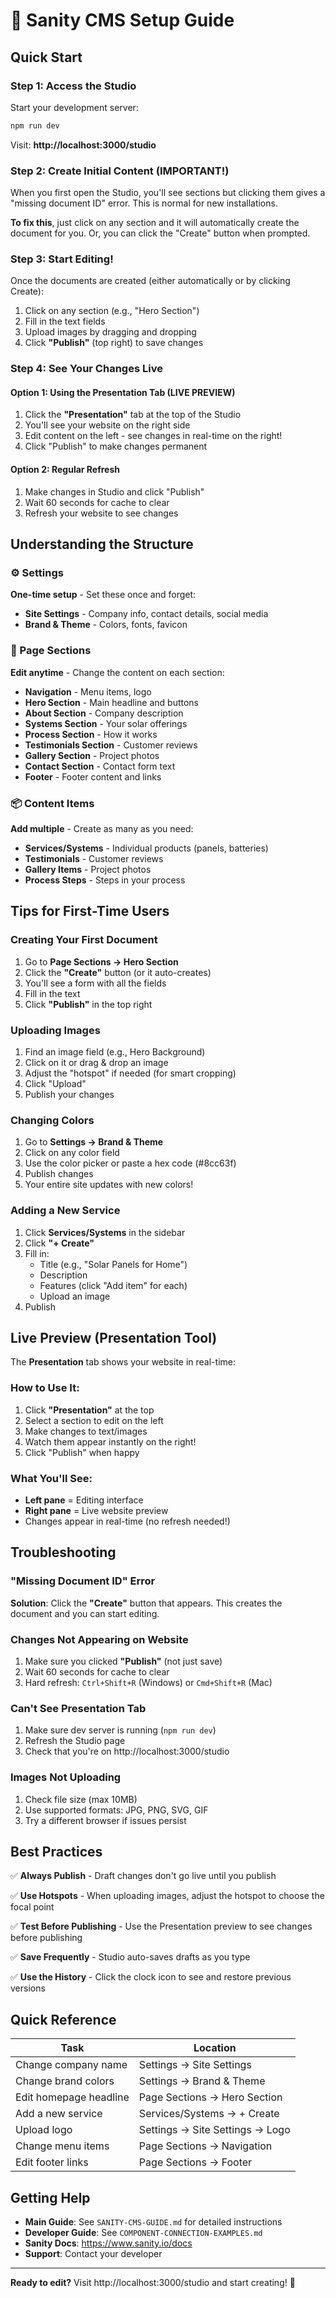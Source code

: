 # 🚀 Sanity CMS Setup Guide

## Quick Start

### Step 1: Access the Studio

Start your development server:
```bash
npm run dev
```

Visit: **http://localhost:3000/studio**

### Step 2: Create Initial Content (IMPORTANT!)

When you first open the Studio, you'll see sections but clicking them gives a "missing document ID" error. This is normal for new installations.

**To fix this**, just click on any section and it will automatically create the document for you. Or, you can click the "Create" button when prompted.

### Step 3: Start Editing!

Once the documents are created (either automatically or by clicking Create):

1. Click on any section (e.g., "Hero Section")
2. Fill in the text fields
3. Upload images by dragging and dropping
4. Click **"Publish"** (top right) to save changes

### Step 4: See Your Changes Live

#### Option 1: Using the Presentation Tab (LIVE PREVIEW)
1. Click the **"Presentation"** tab at the top of the Studio
2. You'll see your website on the right side
3. Edit content on the left - see changes in real-time on the right!
4. Click "Publish" to make changes permanent

#### Option 2: Regular Refresh
1. Make changes in Studio and click "Publish"
2. Wait 60 seconds for cache to clear
3. Refresh your website to see changes

## Understanding the Structure

### ⚙️ Settings
**One-time setup** - Set these once and forget:
- **Site Settings** - Company info, contact details, social media
- **Brand & Theme** - Colors, fonts, favicon

### 📄 Page Sections
**Edit anytime** - Change the content on each section:
- **Navigation** - Menu items, logo
- **Hero Section** - Main headline and buttons
- **About Section** - Company description
- **Systems Section** - Your solar offerings
- **Process Section** - How it works
- **Testimonials Section** - Customer reviews
- **Gallery Section** - Project photos
- **Contact Section** - Contact form text
- **Footer** - Footer content and links

### 📦 Content Items
**Add multiple** - Create as many as you need:
- **Services/Systems** - Individual products (panels, batteries)
- **Testimonials** - Customer reviews
- **Gallery Items** - Project photos
- **Process Steps** - Steps in your process

## Tips for First-Time Users

### Creating Your First Document

1. Go to **Page Sections → Hero Section**
2. Click the **"Create"** button (or it auto-creates)
3. You'll see a form with all the fields
4. Fill in the text
5. Click **"Publish"** in the top right

### Uploading Images

1. Find an image field (e.g., Hero Background)
2. Click on it or drag & drop an image
3. Adjust the "hotspot" if needed (for smart cropping)
4. Click "Upload"
5. Publish your changes

### Changing Colors

1. Go to **Settings → Brand & Theme**
2. Click on any color field
3. Use the color picker or paste a hex code (#8cc63f)
4. Publish changes
5. Your entire site updates with new colors!

### Adding a New Service

1. Click **Services/Systems** in the sidebar
2. Click **"+ Create"**
3. Fill in:
   - Title (e.g., "Solar Panels for Home")
   - Description
   - Features (click "Add item" for each)
   - Upload an image
4. Publish

## Live Preview (Presentation Tool)

The **Presentation** tab shows your website in real-time:

### How to Use It:
1. Click **"Presentation"** at the top
2. Select a section to edit on the left
3. Make changes to text/images
4. Watch them appear instantly on the right!
5. Click "Publish" when happy

### What You'll See:
- **Left pane** = Editing interface
- **Right pane** = Live website preview
- Changes appear in real-time (no refresh needed!)

## Troubleshooting

### "Missing Document ID" Error
**Solution**: Click the **"Create"** button that appears. This creates the document and you can start editing.

### Changes Not Appearing on Website
1. Make sure you clicked **"Publish"** (not just save)
2. Wait 60 seconds for cache to clear
3. Hard refresh: `Ctrl+Shift+R` (Windows) or `Cmd+Shift+R` (Mac)

### Can't See Presentation Tab
1. Make sure dev server is running (`npm run dev`)
2. Refresh the Studio page
3. Check that you're on http://localhost:3000/studio

### Images Not Uploading
1. Check file size (max 10MB)
2. Use supported formats: JPG, PNG, SVG, GIF
3. Try a different browser if issues persist

## Best Practices

✅ **Always Publish** - Draft changes don't go live until you publish

✅ **Use Hotspots** - When uploading images, adjust the hotspot to choose the focal point

✅ **Test Before Publishing** - Use the Presentation preview to see changes before publishing

✅ **Save Frequently** - Studio auto-saves drafts as you type

✅ **Use the History** - Click the clock icon to see and restore previous versions

## Quick Reference

| Task | Location |
|------|----------|
| Change company name | Settings → Site Settings |
| Change brand colors | Settings → Brand & Theme |
| Edit homepage headline | Page Sections → Hero Section |
| Add a new service | Services/Systems → + Create |
| Upload logo | Settings → Site Settings → Logo |
| Change menu items | Page Sections → Navigation |
| Edit footer links | Page Sections → Footer |

## Getting Help

- **Main Guide**: See `SANITY-CMS-GUIDE.md` for detailed instructions
- **Developer Guide**: See `COMPONENT-CONNECTION-EXAMPLES.md`
- **Sanity Docs**: https://www.sanity.io/docs
- **Support**: Contact your developer

---

**Ready to edit?** Visit http://localhost:3000/studio and start creating! 🎨
